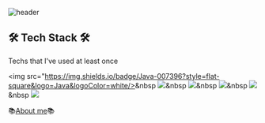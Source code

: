 ![header](https://capsule-render.vercel.app/api?type=Soft&color=gradient&hexcode&height=300&section=header&text=HyeYoung%20Shin&fontSize=90&animation=fadeIn)

## **🛠 Tech Stack 🛠**
Techs that I've used at least once

<img src="https://img.shields.io/badge/Java-007396?style=flat-square&logo=Java&logoColor=white/></a>&nbsp 
<img src="https://img.shields.io/badge/Java Script-F7DF1E?style=flat-square&logo=Java&logoColor=white"/></a>&nbsp 
<img src="https://img.shields.io/badge/Vue.js-4FC08D?style=flat-square&logo=Java&logoColor=white"/></a>&nbsp 
<img src="https://img.shields.io/badge/Spring Boot-6DB33F?style=flat-square&logo=Spring&logoColor=white="/></a>&nbsp 
<img src="https://img.shields.io/badge/MySql-4479A1?style=flat-square&logo=Spring&logoColor=white"/></a>&nbsp 
<img src="https://img.shields.io/badge/Linux-FCC624?style=flat-square&logo=Spring&logoColor=white"/></a>

📚[About me](https://www.notion.so/Shin-HyeYoung-f4bdcabd5a084138a5edb0f6f76e81e8)📚
<!--
**hye0e/hye0e** is a ✨ _special_ ✨ repository because its `README.md` (this file) appears on your GitHub profile.

Here are some ideas to get you started:

- 🌱 I’m currently learning Python
- 📚 About me : https://www.notion.so/Shin-HyeYoung-f4bdcabd5a084138a5edb0f6f76e81e8
- 📫 How to reach me: hyshin_@naver.com
-->
